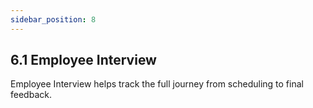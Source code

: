 ```yaml
---
sidebar_position: 8
---
```


## **6.1 Employee Interview**
Employee Interview helps track the full journey from scheduling to final feedback.